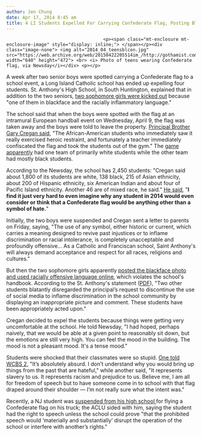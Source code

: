 ```yaml
---
author: Jen Chung
date: Apr 17, 2014 8:45 am
title: 4 LI Students Expelled For Carrying Confederate Flag, Posting Blackface Photo
---
```


	
										<p><span class="mt-enclosure mt-enclosure-image" style="display: inline;"> </span></p><div class="image-none"> <img alt="2014_04_teensblcon.jpg" src="https://web.archive.org/web/20150422205514im_/http://gothamist.com/attachments/jen/2014_04_teensblcon.jpg" width="640" height="472"> <br> <i> Photo of teens wearing Confederate flag, via Newsday</i></div> <p></p>

<p>A week after two senior boys were spotted carrying a Confederate flag to a school event, a Long Island Catholic school has ended up expelling four students. St. Anthony&apos;s High School, in South Huntington, explained that in addition to the two seniors, <a href="https://web.archive.org/web/20150422205514/http://www.newsday.com/long-island/suffolk/st-anthony-s-hs-expels-four-students-for-flag-blackface-incidents-1.7726417">two sophomore girls were kicked out</a> because &quot;one of them in blackface and the racially inflammatory language.&quot;</p>

<p>The school said that when the boys were spotted with the flag at an intramural European handball event on Wednesday, April 9, the flag was taken away and the boys were told to leave the property. <a href="https://web.archive.org/web/20150422205514/http://newyork.cbslocal.com/2014/04/16/st-anthonys-high-school-on-long-island-expels-4-students-over-racially-charged-incidents/">Principal Brother Gary Cregan said</a>, &quot;The African-American students who immediately saw it really exercised heroic restraint, and fortunately a teacher immediately confiscated the flag and took the students out of the gym.&quot; The <a href="https://web.archive.org/web/20150422205514/http://abclocal.go.com/wabc/story?section=news/local/long_island&amp;id=9504880">game apparently</a> had one team of primarily white students while the other team had mostly black students.</p>

<p>According to the Newsday, the school has 2,450 students: &quot;Cregan said about 1,800 of its students are white, 138 black, 215 of Asian ethnicity, about 200 of Hispanic ethnicity, six American Indian and about four of Pacific Island ethnicity. Another 46 are of mixed race, he said.&quot; <a href="https://web.archive.org/web/20150422205514/http://newyork.cbslocal.com/2014/04/16/st-anthonys-high-school-on-long-island-expels-4-students-over-racially-charged-incidents">He said</a>, &quot;<strong>I find it just very hard to even imagine why any student in 2014 would even consider or think that a Confederate flag would be anything other than a symbol of hate.</strong>&quot;</p>

<p>Initially, the two boys were suspended and Cregan sent a letter to parents on Friday, saying, &quot;The use of any symbol, either historic or current, which carries a meaning designed to revive past injustices or to inflame discrimination or racial intolerance, is completely unacceptable and profoundly offensive... As a Catholic and Franciscan school, Saint Anthony&apos;s will always demand acceptance and respect for all races, religions and cultures.&quot; </p>

<p>But then the two sophomore girls apparently <a href="https://web.archive.org/web/20150422205514/http://longisland.news12.com/news/students-expelled-from-st-anthony-s-over-confederate-flag-racial-incidents-1.7730021">posted the blackface photo and used racially offensive language online</a>, which violates the school&apos;s handbook. According to the St. Anthony&apos;s statement (<a href="https://web.archive.org/web/20150422205514/http://www.stanthonyshs.org/photos/2/0/0/22783.pdf">PDF</a>), &quot;Two other students blatantly disregarded the principal&#x2019;s request to discontinue the use of social media to inflame discrimination in the school community by displaying an inappropriate picture and comment. These students have been appropriately acted upon.&quot;</p>

<p>Cregan decided to expel the students because things were getting very uncomfortable at the school. He told Newsday, &quot;I had hoped, perhaps naively, that we would be able at a given point to reasonably sit down, but the emotions are still very high. You can feel the mood in the building. The mood is not a pleasant mood. It&apos;s a tense mood.&quot;</p>

<p>Students were shocked that their classmates were so stupid. <a href="https://web.archive.org/web/20150422205514/http://newyork.cbslocal.com/2014/04/16/st-anthonys-high-school-on-long-island-expels-4-students-over-racially-charged-incidents/">One told WCBS 2</a>, &quot;It&#x2019;s absolutely absurd. I don&#x2019;t understand why you would bring up things from the past that are hateful,&quot; while another said, &quot;It represents slavery to us. It represents racism and prejudice to us. Believe me, I am all for freedom of speech but to have someone come in to school with that flag draped around their shoulder &#x2014; I&#x2019;m not really sure what the intent was.&quot;</p>

<p>Recently, a NJ student was <a href="https://web.archive.org/web/20150422205514/http://gothamist.com/2014/03/28/new_jersey_teen_suspended_after_ref.php">suspended from his high school </a>for flying a Confederate flag on his truck; the ACLU sided with him, saying the student had the right to speech unless the school could prove &quot;that the prohibited speech would &#x2018;materially and substantially&#x2019; disrupt the operation of the school or interfere with another&#x2019;s rights.&quot;</p>					
										
									
				